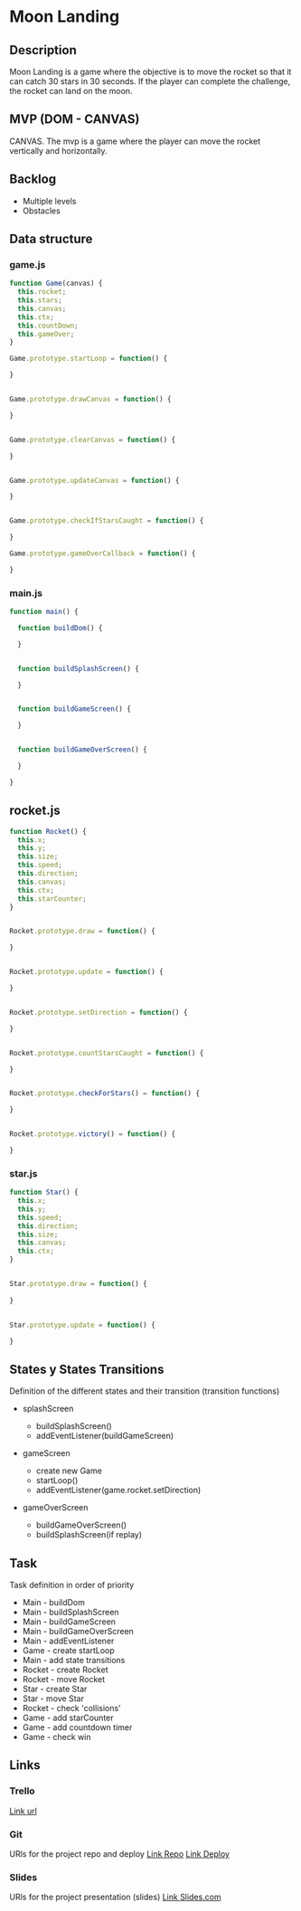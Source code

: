 # Moon Landing

## Description
Moon Landing is a game where the objective is to move the rocket so that it can catch 30 stars in 30 seconds. If the player can complete the challenge, the rocket can land on the moon.


## MVP (DOM - CANVAS)
CANVAS. The mvp is a game where the player can move the rocket vertically and horizontally.


## Backlog
- Multiple levels
- Obstacles

## Data structure


### game.js

``` javascript
function Game(canvas) {
  this.rocket;
  this.stars;
  this.canvas;
  this.ctx;
  this.countDown;
  this.gameOver;
}

Game.prototype.startLoop = function() {

}


Game.prototype.drawCanvas = function() {

}


Game.prototype.clearCanvas = function() {

}


Game.prototype.updateCanvas = function() {

}


Game.prototype.checkIfStarsCaught = function() {

}

Game.prototype.gameOverCallback = function() {

}
```

### main.js

``` javascript
function main() {

  function buildDom() {

  }


  function buildSplashScreen() {

  }


  function buildGameScreen() {

  }


  function buildGameOverScreen() {

  }

}
```

## rocket.js

``` javascript
function Rocket() {
  this.x;
  this.y;
  this.size;
  this.speed;
  this.direction;
  this.canvas;
  this.ctx;
  this.starCounter;
}


Rocket.prototype.draw = function() {

}


Rocket.prototype.update = function() {

}


Rocket.prototype.setDirection = function() {

}


Rocket.prototype.countStarsCaught = function() {

}


Rocket.prototype.checkForStars() = function() {

}


Rocket.prototype.victory() = function() {

}
```

### star.js

``` javascript
function Star() {
  this.x;
  this.y;
  this.speed;
  this.direction;
  this.size;
  this.canvas; 
  this.ctx;
}


Star.prototype.draw = function() {
  
}


Star.prototype.update = function() {

}
```

## States y States Transitions
Definition of the different states and their transition (transition functions)

- splashScreen
  - buildSplashScreen()
  - addEventListener(buildGameScreen)

- gameScreen
  - create new Game
  - startLoop()
  - addEventListener(game.rocket.setDirection)
  
- gameOverScreen
  - buildGameOverScreen()
  - buildSplashScreen(if replay)



## Task
Task definition in order of priority

- Main - buildDom
- Main - buildSplashScreen
- Main - buildGameScreen
- Main - buildGameOverScreen
- Main - addEventListener
- Game - create startLoop
- Main - add state transitions
- Rocket - create Rocket
- Rocket - move Rocket
- Star - create Star
- Star - move Star
- Rocket - check 'collisions'
- Game - add starCounter
- Game - add countdown timer
- Game - check win

## Links


### Trello
[Link url](https://trello.com/b/EWB9OtoX/moon-landing-game)


### Git
URls for the project repo and deploy
[Link Repo](https://github.com/katharinecooney/moon-landing-game)
[Link Deploy](https://katharinecooney.github.io/space-game/)


### Slides
URls for the project presentation (slides)
[Link Slides.com](https://docs.google.com/presentation/d/1mWXpsgZwPn2XqaXxkcVYCikIa7Y9EOQYFiVdjZb4xpY/edit?usp=sharing)